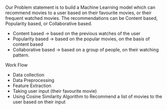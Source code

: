 Our Problem statement is to build a Machine Learning model which can recommend movies to a user based on their favourite movies, or their frequent watched movies. The recommendations can be Content based, Popularity based, or Collaborative based. 
- Content based -> based on the previous watches of the user
- Popularity based -> based on the popular movies, on the basis of content based
- Collaborative based -> based on a group of people, on their watching pattern.

Work Flow
- Data collection
- Data Preprocessing
- Feature Extraction
- Taking user input (their favourite movie)
- Using Cosine Similarity Algorithm to Recommend a list of movies to the user based on their input
